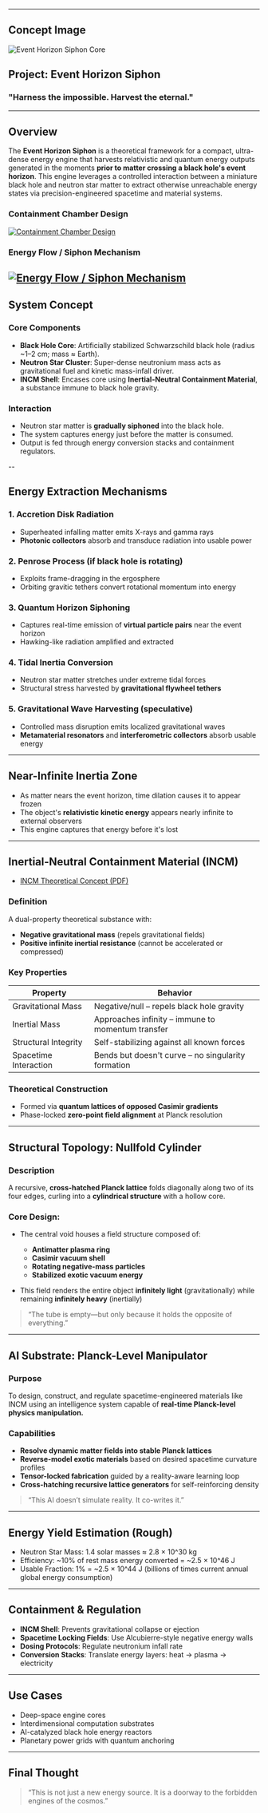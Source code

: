 
---


##  Concept Image

![Event Horizon Siphon Core](https://github.com/Mattbusel/-Event-Horizon-Siphon/blob/main/ChatGPT%20Image%20Apr%2029%2C%202025%2C%2006_58_54%20AM.png)




## Project: Event Horizon Siphon

### "Harness the impossible. Harvest the eternal."

---

##  Overview

The **Event Horizon Siphon** is a theoretical framework for a compact, ultra-dense energy engine that harvests relativistic and quantum energy outputs generated in the moments **prior to matter crossing a black hole's event horizon**. This engine leverages a controlled interaction between a miniature black hole and neutron star matter to extract otherwise unreachable energy states via precision-engineered spacetime and material systems.


### Containment Chamber Design  
[![Containment Chamber Design](./Graphic%201.png)](./Graphic%201.png)

### Energy Flow / Siphon Mechanism  
[![Energy Flow / Siphon Mechanism](./Graphic%202.png)](./Graphic%202.png)
---

##  System Concept

### Core Components

* **Black Hole Core**: Artificially stabilized Schwarzschild black hole (radius \~1–2 cm; mass ≈ Earth).
* **Neutron Star Cluster**: Super-dense neutronium mass acts as gravitational fuel and kinetic mass-infall driver.
* **INCM Shell**: Encases core using **Inertial-Neutral Containment Material**, a substance immune to black hole gravity.

### Interaction

* Neutron star matter is **gradually siphoned** into the black hole.
* The system captures energy just before the matter is consumed.
* Output is fed through energy conversion stacks and containment regulators.

--
##  Energy Extraction Mechanisms

### 1. **Accretion Disk Radiation**

* Superheated infalling matter emits X-rays and gamma rays
* **Photonic collectors** absorb and transduce radiation into usable power

### 2. **Penrose Process** (if black hole is rotating)

* Exploits frame-dragging in the ergosphere
* Orbiting gravitic tethers convert rotational momentum into energy

### 3. **Quantum Horizon Siphoning**

* Captures real-time emission of **virtual particle pairs** near the event horizon
* Hawking-like radiation amplified and extracted

### 4. **Tidal Inertia Conversion**

* Neutron star matter stretches under extreme tidal forces
* Structural stress harvested by **gravitational flywheel tethers**

### 5. **Gravitational Wave Harvesting** (speculative)

* Controlled mass disruption emits localized gravitational waves
* **Metamaterial resonators** and **interferometric collectors** absorb usable energy

---

##  Near-Infinite Inertia Zone

* As matter nears the event horizon, time dilation causes it to appear frozen
* The object's **relativistic kinetic energy** appears nearly infinite to external observers
* This engine captures that energy before it's lost

---

##  Inertial-Neutral Containment Material (INCM) 

- [INCM Theoretical Concept (PDF)](./INCM_Theoretical_Concept.pdf)

### Definition

A dual-property theoretical substance with:

* **Negative gravitational mass** (repels gravitational fields)
* **Positive infinite inertial resistance** (cannot be accelerated or compressed)

### Key Properties

| Property              | Behavior                                           |
| --------------------- | -------------------------------------------------- |
| Gravitational Mass    | Negative/null – repels black hole gravity          |
| Inertial Mass         | Approaches infinity – immune to momentum transfer  |
| Structural Integrity  | Self-stabilizing against all known forces          |
| Spacetime Interaction | Bends but doesn't curve – no singularity formation |

### Theoretical Construction

* Formed via **quantum lattices of opposed Casimir gradients**
* Phase-locked **zero-point field alignment** at Planck resolution

---

##  Structural Topology: Nullfold Cylinder

### Description

A recursive, **cross-hatched Planck lattice** folds diagonally along two of its four edges, curling into a **cylindrical structure** with a hollow core.

### Core Design:

* The central void houses a field structure composed of:

  * **Antimatter plasma ring**
  * **Casimir vacuum shell**
  * **Rotating negative-mass particles**
  * **Stabilized exotic vacuum energy**
* This field renders the entire object **infinitely light** (gravitationally) while remaining **infinitely heavy** (inertially)

> “The tube is empty—but only because it holds the opposite of everything.”

---

##  AI Substrate: Planck-Level Manipulator

### Purpose

To design, construct, and regulate spacetime-engineered materials like INCM using an intelligence system capable of **real-time Planck-level physics manipulation.**

### Capabilities

* **Resolve dynamic matter fields into stable Planck lattices**
* **Reverse-model exotic materials** based on desired spacetime curvature profiles
* **Tensor-locked fabrication** guided by a reality-aware learning loop
* **Cross-hatching recursive lattice generators** for self-reinforcing density

> “This AI doesn’t simulate reality. It co-writes it.”

---

## Energy Yield Estimation (Rough)

* Neutron Star Mass: 1.4 solar masses ≈ 2.8 × 10^30 kg
* Efficiency: \~10% of rest mass energy converted = \~2.5 × 10^46 J
* Usable Fraction: 1% = \~2.5 × 10^44 J (billions of times current annual global energy consumption)

---

## Containment & Regulation

* **INCM Shell**: Prevents gravitational collapse or ejection
* **Spacetime Locking Fields**: Use Alcubierre-style negative energy walls
* **Dosing Protocols**: Regulate neutronium infall rate
* **Conversion Stacks**: Translate energy layers: heat → plasma → electricity

---

##  Use Cases

* Deep-space engine cores
* Interdimensional computation substrates
* AI-catalyzed black hole energy reactors
* Planetary power grids with quantum anchoring

---

##  Final Thought

> “This is not just a new energy source. It is a doorway to the forbidden engines of the cosmos.”



